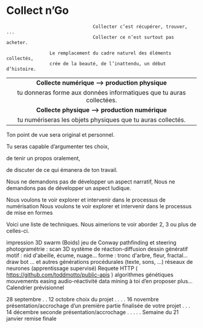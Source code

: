 # Collect n’Go
    
                                    Collecter c’est récupérer, trouver, ... 
                                    Collecter ce n’est surtout pas acheter.

                    Le remplacement du cadre naturel des éléments collectés, 
                    crée de la beauté, de l’inattendu, un début d’histoire.
|                                                                    | 
|:------------------------------------------------------------------:|
| **Collecte numérique —> production physique**                      |
|tu donneras forme aux données informatiques que tu auras collectées.|
| **Collecte physique —> production numérique**                      |
|tu numériseras les objets physiques que tu auras collectés.         |

Ton point de vue sera original et personnel.

Tu seras capable d’argumenter tes choix, 

de tenir un propos oralement, 

de discuter de ce qui émanera de ton travail.

Nous ne demandons pas de développer un aspect narratif, 
Nous ne demandons pas de développer un aspect ludique.

Nous voulons te voir explorer et intervenir dans le processus de numérisation 
Nous voulons te voir explorer et intervenir dans le processus de mise en formes

Voici une liste de techniques. 
Nous aimerions te voir aborder 2, 3 ou plus de celles-ci.

impression 3D
swarm (Boids)
jeu de Conway
pathfinding et steering
photogramétrie : scan 3D
système de réaction-diffusion
dessin génératif 
motif : nid d'abeille, écume, nuage...
forme : tronc d'arbre, fleur, fractal...
draw bot
… et autres générations procédurales (texte, sons, …)
réseaux de neurones (apprentissage supervisé)
Requete HTTP ( https://github.com/toddmotto/public-apis )
algorithmes génétiques
mouvements easing
audio-réactivité
data mining
à toi d’en 
proposer 
plus...
Calendrier prévisionnel

28 septembre
.
.
12 octobre
choix du projet
.
.
.
.
16 novembre
présentation/accrochage d’un première partie finalisée de votre projet
.
.
.
14 décembre
seconde présentation/accrochage
.
.
.
.
.
Semaine du 21 janvier
remise finale
